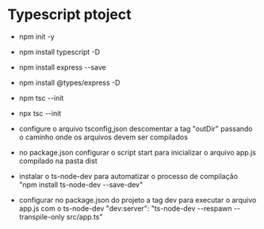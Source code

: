 # Typescript ptoject

- npm init -y
- npm install typescript -D
- npm install express --save
- npm install @types/express -D
- npm tsc --init
- npx tsc --init

- configure o arquivo tsconfig,json descomentar a tag "outDir" passando o caminho onde os arquivos devem ser compilados

- no package.json configurar o script start para inicializar o arquivo app.js compilado na pasta dist

- instalar o ts-node-dev para automatizar o processo de compilação "npm install ts-node-dev --save-dev"

- configurar no package.json do projeto a tag dev para executar o arquivo app.js com o ts-node-dev
"dev:server": "ts-node-dev --respawn --transpile-only src/app.ts"
